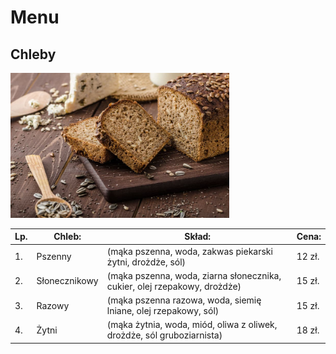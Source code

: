 # Menu

## Chleby

<img src = "img/41573629_s.jpg" width = 350>

|Lp.|Chleb:        |Skład:                                                                           |Cena:  
|---|--------------|---------------------------------------------------------------------------------|------|
|1. |Pszenny       |(mąka pszenna, woda, zakwas piekarski żytni, drożdże, sól)                       |12 zł.|
|2. |Słonecznikowy |(mąka pszenna, woda, ziarna słonecznika, cukier, olej rzepakowy, drożdże)        |15 zł.|
|3. |Razowy        |(mąka pszenna razowa, woda, siemię lniane, olej rzepakowy, sól)                  |15 zł.|
|4. |Żytni         |(mąka żytnia, woda, miód, oliwa z oliwek, drożdże, sól gruboziarnista)           |18 zł.|
